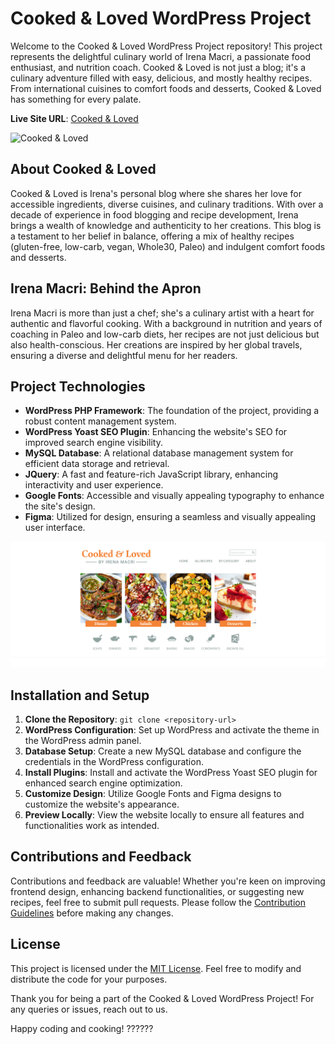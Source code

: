 # Cooked & Loved WordPress Project

Welcome to the Cooked & Loved WordPress Project repository! This project represents the delightful culinary world of Irena Macri, a passionate food enthusiast, and nutrition coach. Cooked & Loved is not just a blog; it's a culinary adventure filled with easy, delicious, and mostly healthy recipes. From international cuisines to comfort foods and desserts, Cooked & Loved has something for every palate.

**Live Site URL**: [Cooked & Loved](https://www.cookedandloved.com)

![Cooked & Loved](preview.png)

## About Cooked & Loved

Cooked & Loved is Irena's personal blog where she shares her love for accessible ingredients, diverse cuisines, and culinary traditions. With over a decade of experience in food blogging and recipe development, Irena brings a wealth of knowledge and authenticity to her creations. This blog is a testament to her belief in balance, offering a mix of healthy recipes (gluten-free, low-carb, vegan, Whole30, Paleo) and indulgent comfort foods and desserts.

## Irena Macri: Behind the Apron

Irena Macri is more than just a chef; she's a culinary artist with a heart for authentic and flavorful cooking. With a background in nutrition and years of coaching in Paleo and low-carb diets, her recipes are not just delicious but also health-conscious. Her creations are inspired by her global travels, ensuring a diverse and delightful menu for her readers.

## Project Technologies

- **WordPress PHP Framework**: The foundation of the project, providing a robust content management system.
- **WordPress Yoast SEO Plugin**: Enhancing the website's SEO for improved search engine visibility.
- **MySQL Database**: A relational database management system for efficient data storage and retrieval.
- **JQuery**: A fast and feature-rich JavaScript library, enhancing interactivity and user experience.
- **Google Fonts**: Accessible and visually appealing typography to enhance the site's design.
- **Figma**: Utilized for design, ensuring a seamless and visually appealing user interface.

![Figma Design](https://github.com/DevRex-0201/WP-CookedLoved/blob/main/wp-content/home.png)

## Installation and Setup

1. **Clone the Repository**: `git clone <repository-url>`
2. **WordPress Configuration**: Set up WordPress and activate the theme in the WordPress admin panel.
3. **Database Setup**: Create a new MySQL database and configure the credentials in the WordPress configuration.
4. **Install Plugins**: Install and activate the WordPress Yoast SEO plugin for enhanced search engine optimization.
5. **Customize Design**: Utilize Google Fonts and Figma designs to customize the website's appearance.
6. **Preview Locally**: View the website locally to ensure all features and functionalities work as intended.

## Contributions and Feedback

Contributions and feedback are valuable! Whether you're keen on improving frontend design, enhancing backend functionalities, or suggesting new recipes, feel free to submit pull requests. Please follow the [Contribution Guidelines](CONTRIBUTING.md) before making any changes.

## License

This project is licensed under the [MIT License](LICENSE). Feel free to modify and distribute the code for your purposes.

Thank you for being a part of the Cooked & Loved WordPress Project! For any queries or issues, reach out to us.

Happy coding and cooking! ??????

